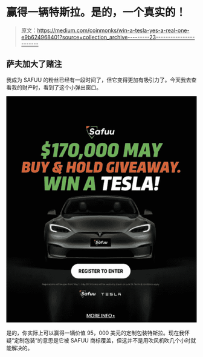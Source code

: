 # 赢得一辆特斯拉。是的，一个真实的！

> 原文：<https://medium.com/coinmonks/win-a-tesla-yes-a-real-one-e9b624968401?source=collection_archive---------23----------------------->

## 萨夫加大了赌注

我成为 SAFUU 的粉丝已经有一段时间了，但它变得更加有吸引力了。今天我去查看我的财产时，看到了这个小弹出窗口。

![](img/021ce0a19fc23dd5e1765c686dffda93.png)

是的，你实际上可以赢得一辆价值 95，000 美元的定制包装特斯拉。现在我怀疑“定制包装”的意思是它被 SAFUU 商标覆盖，但这并不是用吹风机吹几个小时就能解决的。